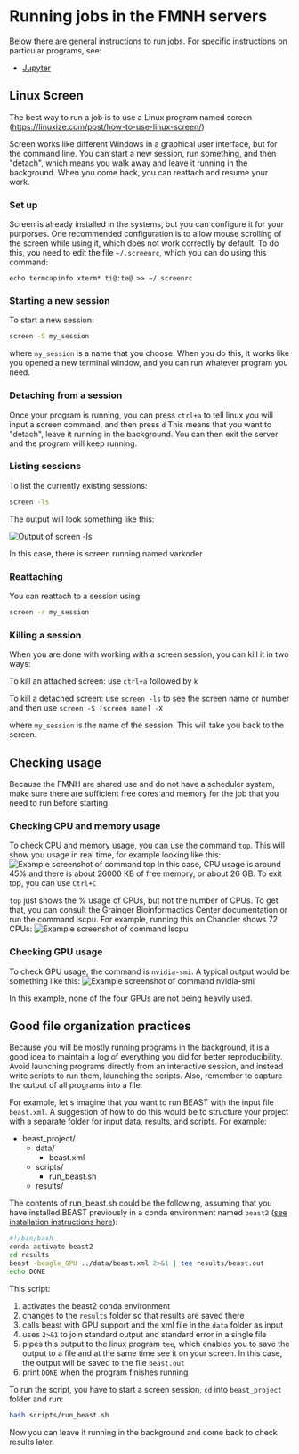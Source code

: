 # Running jobs in the FMNH servers


Below there are general instructions to run jobs. For specific instructions on particular programs, see:
 * [Jupyter](docs/jupyter.md)


## Linux Screen

The best way to run a job is to use a Linux program named screen (https://linuxize.com/post/how-to-use-linux-screen/)

Screen works like different Windows in a graphical user interface, but for the command line. You can start a new session, run something, and then "detach", which means you walk away and leave it running in the background. When you come back, you can reattach and resume your work. 


### Set up

Screen is already installed in the systems, but you can configure it for your purporses. One recommended configuration is to allow mouse scrolling of the screen while using it, which does not work correctly by default. To do this, you need to edit the file `~/.screenrc`, which you can do using this command:
```
echo termcapinfo xterm* ti@:te@ >> ~/.screenrc
```

### Starting a new session

To start a new session:

```bash
screen -S my_session
```

where `my_session` is a name that you choose. When you do this, it works like you opened a new terminal window, and you can run whatever program you need. 

### Detaching from a session

Once your program is running, you can press `ctrl+a` to tell linux you will input a screen command, and then press `d`
This means that you want to "detach", leave it running in the background. You can then exit the server and the program will keep running.

### Listing sessions

To list the currently existing sessions:
```bash
screen -ls
```
The output will look something like this:

![Output of screen -ls](images/screen_ls.png)

In this case, there is screen running named varkoder

### Reattaching

You can reattach to a session using:

```bash
screen -r my_session
```

### Killing a session

When you are done with working with a screen session, you can kill it in two ways:

To kill an attached screen: use `ctrl+a` followed by `k`

To kill a detached screen: use `screen -ls` to see the screen name or number and then use `screen -S [screen name] -X`

where `my_session` is the name of the session. This will take you back to the screen.

## Checking usage

Because the FMNH are shared use and do not have a scheduler system, make sure there are sufficient free cores and memory for the job that you need to run before starting.

### Checking CPU and memory usage
To check CPU and memory usage, you can use the command `top`. This will show you usage in real time, for example looking like this:
![Example screenshot of command top](images/top.png)
In this case, CPU usage is around 45% and there is about 26000 KB of free memory, or about 26 GB. To exit top, you can use `Ctrl+C`


`top` just shows the % usage of CPUs, but not the number of CPUs. To get that, you can consult the Grainger Bioinformactics Center documentation or run the command lscpu. For example, running this on Chandler shows 72 CPUs:
![Example screenshot of command lscpu](images/lscpu.png)


### Checking GPU usage
To check GPU usage, the command is `nvidia-smi`. A typical output would be something like this:
![Example screenshot of command nvidia-smi](images/nvidia_smi.png)

In this example, none of the four GPUs are not being heavily used.

## Good file organization practices

Because you will be mostly running programs in the background, it is a good idea to maintain a log of everything you did for better reproducibility. Avoid launching programs directly from an interactive session, and instead write scripts to run them, launching the scripts. Also, remember to capture the output of all programs into a file.

For example, let's imagine that you want to run BEAST with the input file `beast.xml`. A suggestion of how to do this would be to structure your project with a separate folder for input data, results, and scripts. For example:
* beast_project/
  * data/
    * beast.xml
  * scripts/
    * run_beast.sh 
  * results/      

The contents of run_beast.sh could be the following, assuming that you have installed BEAST previously in a conda environment named `beast2` ([see installation instructions here](../install_instructions/BEAST2_with_GPU_support.md)):

```bash
#!/bin/bash
conda activate beast2 
cd results
beast -beagle_GPU ../data/beast.xml 2>&1 | tee results/beast.out
echo DONE
```

This script:

1. activates the beast2 conda environment
2. changes to the `results` folder so that results are saved there
3. calls beast with GPU support and the xml file in the `data` folder as input
4. uses `2>&1` to join standard output and standard error in a single file
5. pipes this output to the linux program `tee`, which enables you to save the output to a file and at the same time see it on your screen. In this case, the output will be saved to the file `beast.out`
6. print `DONE` when the program finishes running

To run the script, you have to start a screen session, `cd` into `beast_project` folder and run:
```bash
bash scripts/run_beast.sh
```

Now you can leave it running in the background and come back to check results later.




